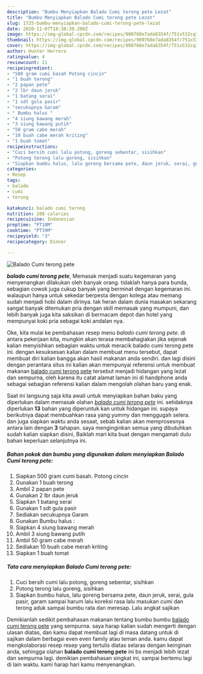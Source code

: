 ```yaml
---
description: "Bumbu Menyiapkan Balado Cumi terong pete Lezat"
title: "Bumbu Menyiapkan Balado Cumi terong pete Lezat"
slug: 1725-bumbu-menyiapkan-balado-cumi-terong-pete-lezat
date: 2020-11-07T18:30:39.200Z
image: https://img-global.cpcdn.com/recipes/900768e7ada8354f/751x532cq70/balado-cumi-terong-pete-foto-resep-utama.jpg
thumbnail: https://img-global.cpcdn.com/recipes/900768e7ada8354f/751x532cq70/balado-cumi-terong-pete-foto-resep-utama.jpg
cover: https://img-global.cpcdn.com/recipes/900768e7ada8354f/751x532cq70/balado-cumi-terong-pete-foto-resep-utama.jpg
author: Hunter Herrera
ratingvalue: 4
reviewcount: 11
recipeingredient:
- "500 gram cumi basah Potong cincin"
- "1 buah terong"
- "2 papan pete"
- "2 lbr daun jeruk"
- "1 batang serai"
- "1 sdt gula pasir"
- "secukupnya Garam"
- " Bumbu halus "
- "4 siung bawang merah"
- "3 siung bawang putih"
- "50 gram cabe merah"
- "10 buah cabe merah kriting"
- "1 buah tomat"
recipeinstructions:
- "Cuci bersih cumi lalu potong, goreng sebentar, sisihkan"
- "Potong terong lalu goreng, sisihkan"
- "Siapkan bumbu halus, lalu goreng bersama pete, daun jeruk, serai, gula pasir, garam sampai harum lalu koreksi rasa lalu masukan cumi dan terong aduk sampai bumbu rata dan meresap. Lalu angkat sajikan"
categories:
- Resep
tags:
- balado
- cumi
- terong

katakunci: balado cumi terong 
nutrition: 208 calories
recipecuisine: Indonesian
preptime: "PT10M"
cooktime: "PT39M"
recipeyield: "3"
recipecategory: Dinner

---
```



![Balado Cumi terong pete](https://img-global.cpcdn.com/recipes/900768e7ada8354f/751x532cq70/balado-cumi-terong-pete-foto-resep-utama.jpg)

<b><i>balado cumi terong pete</i></b>, Memasak menjadi suatu kegemaran yang menyenangkan dilakukan oleh banyak orang. tidaklah hanya para bunda, sebagian cowok juga cukup banyak yang berminat dengan kegemaran ini. walaupun hanya untuk sekedar berpesta dengan kolega atau memang sudah menjadi hobi dalam dirinya. tak heran dalam dunia masakan sekarang sangat banyak ditemukan pria dengan skill memasak yang mumpuni, dan lebih banyak juga kita saksikan di bermacam depot dan hotel yang mempunyai koki pria sebagai koki andalan nya.



Oke, kita mulai ke pembahasan resep menu <i>balado cumi terong pete</i>. di antara pekerjaan kita, mungkin akan terasa membahagiakan jika sejenak kalian menyisihkan sebagian waktu untuk meracik balado cumi terong pete ini. dengan kesuksesan kalian dalam membuat menu tersebut, dapat membuat diri kalian bangga akan hasil makanan anda sendiri. dan lagi disini dengan perantara situs ini kalian akan mempunyai referensi untuk membuat makanan <u>balado cumi terong pete</u> tersebut menjadi hidangan yang lezat dan sempurna, oleh karena itu catat alamat laman ini di handphone anda sebagai sebagian referensi kalian dalam mengolah olahan baru yang enak.


Saat ini langsung saja kita awali untuk menyiapkan bahan baku yang diperlukan dalam memasak olahan <u><i>balado cumi terong pete</i></u> ini. setidaknya diperlukan <b>13</b> bahan yang diperuntuk kan untuk hidangan ini. supaya berikutnya dapat membuahkan rasa yang yummy dan menggugah selera. dan juga siapkan waktu anda sesaat, sebab kalian akan memprosesnya antara lain dengan <b>3</b> tahapan. saya menginginkan semua yang dibutuhkan sudah kalian siapkan disini, Baiklah mari kita buat dengan mengamati dulu bahan keperluan selanjutnya ini.

<!--inarticleads1-->

##### Bahan pokok dan bumbu yang digunakan dalam menyiapkan Balado Cumi terong pete:

1. Siapkan 500 gram cumi basah. Potong cincin
1. Gunakan 1 buah terong
1. Ambil 2 papan pete
1. Gunakan 2 lbr daun jeruk
1. Siapkan 1 batang serai
1. Gunakan 1 sdt gula pasir
1. Sediakan secukupnya Garam
1. Gunakan  Bumbu halus :
1. Siapkan 4 siung bawang merah
1. Ambil 3 siung bawang putih
1. Ambil 50 gram cabe merah
1. Sediakan 10 buah cabe merah kriting
1. Siapkan 1 buah tomat




<!--inarticleads2-->

##### Tata cara menyiapkan Balado Cumi terong pete:

1. Cuci bersih cumi lalu potong, goreng sebentar, sisihkan
1. Potong terong lalu goreng, sisihkan
1. Siapkan bumbu halus, lalu goreng bersama pete, daun jeruk, serai, gula pasir, garam sampai harum lalu koreksi rasa lalu masukan cumi dan terong aduk sampai bumbu rata dan meresap. Lalu angkat sajikan




Demikianlah sedikit pembahasan makanan tentang bumbu bumbu <u>balado cumi terong pete</u> yang sempurna. saya harap kalian sudah mengerti dengan ulasan diatas, dan kamu dapat membuat lagi di masa datang untuk di sajikan dalam berbagai even even family atau teman anda. kamu dapat mengkolaborasi resep resep yang tertulis diatas selaras dengan keinginan anda, sehingga olahan <b>balado cumi terong pete</b> ini bs menjadi lebih lezat dan sempurna lagi. demikian pembahasan singkat ini, sampai bertemu lagi di lain waktu. kami harap hari kamu menyenangkan.
